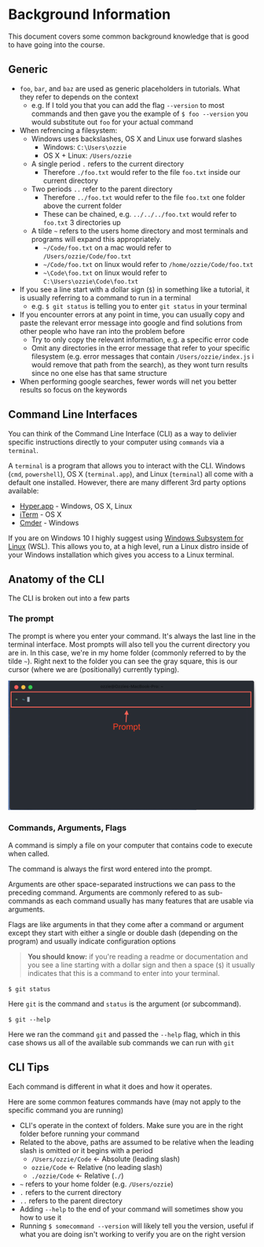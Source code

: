 # Background Information

This document covers some common background knowledge that is good to have going into the course.

## Generic

- `foo`, `bar`, and `baz` are used as generic placeholders in tutorials. What they refer to depends on the context
  - e.g. If I told you that you can add the flag `--version` to most commands and then gave you the example of `$ foo --version` you would substitute out `foo` for your actual command
- When refrencing a filesystem:
  - Windows uses backslashes, OS X and Linux use forward slashes
    - Windows: `C:\Users\ozzie`
    - OS X + Linux: `/Users/ozzie`
  - A single period `.` refers to the current directory
    - Therefore `./foo.txt` would refer to the file `foo.txt` inside our current directory
  - Two periods `..` refer to the parent directory
    - Therefore `../foo.txt` would refer to the file `foo.txt` one folder above the current folder
    - These can be chained, e.g. `../../../foo.txt` would refer to `foo.txt` 3 directories up
  - A tilde `~` refers to the users home directory and most terminals and programs will expand this appropriately.
    - `~/Code/foo.txt` on a mac would refer to `/Users/ozzie/Code/foo.txt`
    - `~/Code/foo.txt` on linux would refer to `/home/ozzie/Code/foo.txt`
    - `~\Code\foo.txt` on linux would refer to `C:\Users\ozzie\Code\foo.txt`
- If you see a line start with a dollar sign (`$`) in something like a tutorial, it is usually referring to a command to run in a terminal
  - e.g. `$ git status` is telling you to enter `git status` in your terminal
- If you encounter errors at any point in time, you can usually copy and paste the relevant error message into google and find solutions from other people who have ran into the problem before
  - Try to only copy the relevant information, e.g. a specific error code
  - Omit any directories in the error message that refer to your specific filesystem (e.g. error messages that contain `/Users/ozzie/index.js` i would remove that path from the search), as they wont turn results since no one else has that same structure
- When performing google searches, fewer words will net you better results so focus on the keywords

## Command Line Interfaces

You can think of the Command Line Interface (CLI) as a way to delivier specific instructions directly to your computer using `commands` via a `terminal`.

A `terminal` is a program that allows you to interact with the CLI. Windows (`cmd`, `powershell`), OS X (`terminal.app`), and Linux (`terminal`) all come with a default one installed. However, there are many different 3rd party options available:

- [Hyper.app](https://hyper.is) - Windows, OS X, Linux
- [iTerm](https://www.iterm2.com/) - OS X
- [Cmder](https://cmder.net/) - Windows

If you are on Windows 10 I highly suggest using [Windows Subsystem for Linux](https://docs.microsoft.com/en-us/windows/wsl/install-win10) (WSL). This allows you to, at a high level, run a Linux distro inside of your Windows installation which gives you access to a Linux terminal.

## Anatomy of the CLI

The CLI is broken out into a few parts

### The prompt

The prompt is where you enter your command. It's always the last line in the terminal interface. Most prompts will also tell you the current directory you are in. In this case, we're in my home folder (commonly referred to by the tilde `~`). Right next to the folder you can see the gray square, this is our cursor (where we are (positionally) currently typing).

![CLI Prompt](./readme-assets/cli-prompt.png)

### Commands, Arguments, Flags

A command is simply a file on your computer that contains code to execute when called.

The command is always the first word entered into the prompt.

Arguments are other space-separated instructions we can pass to the preceding command. Arguments are commonly refered to as sub-commands as each command usually has many features that are usable via arguments.

Flags are like arguments in that they come after a command or argument except they start with either a single or double dash (depending on the program) and usually indicate configuration options

> **You should know:** if you're reading a readme or documentation and you see a line starting with a dollar sign and then a space (`$`) it usually indicates that this is a command to enter into your terminal.

`$ git status`

Here `git` is the command and `status` is the argument (or subcommand).

`$ git --help`

Here we ran the command `git` and passed the `--help` flag, which in this case shows us all of the available sub commands we can run with `git`

## CLI Tips

Each command is different in what it does and how it operates.

Here are some common features commands have (may not apply to the specific command you are running)

- CLI's operate in the context of folders. Make sure you are in the right folder before running your command
- Related to the above, paths are assumed to be relative when the leading slash is omitted or it begins with a period
  - `/Users/ozzie/Code` <- Absolute (leading slash)
  - `ozzie/Code` <- Relative (no leading slash)
  - `./ozzie/Code` <- Relative (`./`)
- `~` refers to your home folder (e.g. `/Users/ozzie`)
- `.` refers to the current directory
- `..` refers to the parent directory
- Adding `--help` to the end of your command will sometimes show you how to use it
- Running `$ somecommand --version` will likely tell you the version, useful if what you are doing isn't working to verify you are on the right version
